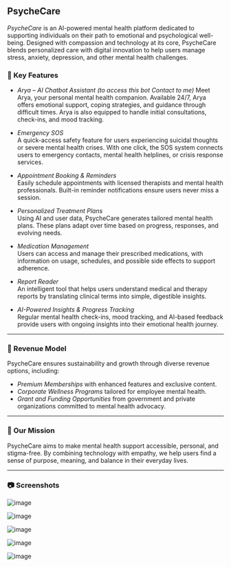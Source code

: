 
## PsycheCare

*PsycheCare* is an AI-powered mental health platform dedicated to supporting individuals on their path to emotional and psychological well-being. Designed with compassion and technology at its core, PsycheCare blends personalized care with digital innovation to help users manage stress, anxiety, depression, and other mental health challenges.

### 🌟 Key Features

- *Arya – AI Chatbot Assistant* *(to access this bot Contact to me)* 
  Meet Arya, your personal mental health companion. Available 24/7, Arya offers emotional support, coping strategies, and guidance through difficult times. Arya is also equipped to handle initial consultations, check-ins, and mood tracking.

- *Emergency SOS*  
  A quick-access safety feature for users experiencing suicidal thoughts or severe mental health crises. With one click, the SOS system connects users to emergency contacts, mental health helplines, or crisis response services.

- *Appointment Booking & Reminders*  
  Easily schedule appointments with licensed therapists and mental health professionals. Built-in reminder notifications ensure users never miss a session.

- *Personalized Treatment Plans*  
  Using AI and user data, PsycheCare generates tailored mental health plans. These plans adapt over time based on progress, responses, and evolving needs.

- *Medication Management*  
  Users can access and manage their prescribed medications, with information on usage, schedules, and possible side effects to support adherence.

- *Report Reader*  
  An intelligent tool that helps users understand medical and therapy reports by translating clinical terms into simple, digestible insights.

- *AI-Powered Insights & Progress Tracking*  
  Regular mental health check-ins, mood tracking, and AI-based feedback provide users with ongoing insights into their emotional health journey.

---

### 💼 Revenue Model

PsycheCare ensures sustainability and growth through diverse revenue options, including:

- *Premium Memberships* with enhanced features and exclusive content.
- *Corporate Wellness Programs* tailored for employee mental health.
- *Grant and Funding Opportunities* from government and private organizations committed to mental health advocacy.

---

### 🎯 Our Mission

PsycheCare aims to make mental health support accessible, personal, and stigma-free. By combining technology with empathy, we help users find a sense of purpose, meaning, and balance in their everyday lives.

---

### 📷 Screenshots

![image](https://github.com/user-attachments/assets/b359ca30-64c7-47fb-bc13-8e463b834327)

![image](https://github.com/user-attachments/assets/74385c08-67e5-4477-97ec-2a5b9ad9f783)

![image](https://github.com/user-attachments/assets/17f0efa7-af14-47a5-b94f-314aec7750ca)

![image](https://github.com/user-attachments/assets/a0236ef2-45bc-44e3-acbb-cc2c6be992a1)

![image](https://github.com/user-attachments/assets/fc0ac485-fd2c-4c66-a634-9b981a31757e)




